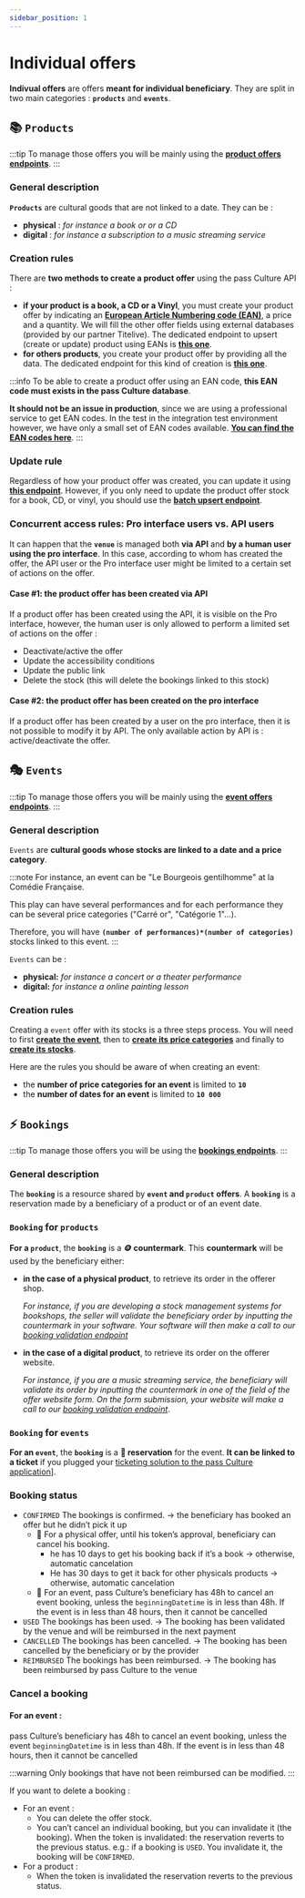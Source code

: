```yaml
---
sidebar_position: 1
---
```


# Individual offers

**Indivual offers** are offers **meant for individual beneficiary**. They are split in two main categories : **`products`** and **`events`**.

## 📚 `Products` 

:::tip
To manage those offers you will be mainly using the **[product offers endpoints](/rest-api/#tag/Product-offers)**.
:::

### General description

**`Products`** are cultural goods that are not linked to a date. They can be :
- **physical** : _for instance a book or or a CD_
- **digital** : _for instance a subscription to a music streaming service_

### Creation rules

There are **two methods to create a product offer** using the pass Culture API :

- **if your product is a book, a CD or a Vinyl**, you must create your product offer by indicating an **[European Article Numbering code (EAN)](https://en.wikipedia.org/wiki/International_Article_Number)**, a price and a quantity. We will fill the other offer fields using external databases (provided by our partner Titelive). The dedicated endpoint to upsert (create or update) product using EANs is **[this one](/rest-api/#tag/Product-offer-bulk-operations/operation/PostProductOfferByEan)**.
- **for others products**, you create your product offer by providing all the data. The dedicated endpoint for this kind of creation is **[this one](/rest-api/#tag/Product-offers/operation/PostProductOffer)**.

:::info
To be able to create a product offer using an EAN code, **this EAN code must exists in the pass Culture database**.

**It should not be an issue in production**, since we are using a professional service to get EAN codes. In the test in the integration test environment however, we have only a small set of EAN codes available. **[You can find the EAN codes here](/docs/test-data)**.
:::

### Update rule

Regardless of how your product offer was created, you can update it using **[this endpoint](/rest-api/#tag/Product-offers/operation/EditProduct)**. However, if you only need to update the product offer stock for a book, CD, or vinyl, you should use the **[batch upsert endpoint](/rest-api/#tag/Product-offer-bulk-operations/operation/PostProductOfferByEan)**.

### Concurrent access rules: Pro interface users vs. API users

It can happen that the **`venue`** is managed both **via API** and **by a human user using the pro interface**. 
In this case, according to whom has created the offer, the API user or the Pro interface user might be limited to a certain set of actions on the offer.

#### Case #1: the product offer has been created via API

If a product offer has been created using the API, it is visible on the Pro interface, however, the human user is only allowed to perform a limited set of actions on the offer :

- Deactivate/active the offer
- Update the accessibility conditions
- Update the public link
- Delete the stock (this will delete the bookings linked to this stock)

#### Case #2: the product offer has been created on the pro interface

If a product offer has been created by a user on the pro interface, then it is not possible to modify it by API. The only available action by API is : active/deactivate the offer.



## 🎭 `Events`

:::tip
To manage those offers you will be mainly using the **[event offers endpoints](/rest-api/#tag/Event-offers)**.
:::

### General description

`Events` are **cultural goods whose stocks are linked to a date and a price category**. 

:::note
For instance, an event can be "Le Bourgeois gentilhomme" at la Comédie Française.

This play can have several performances and for each performance they can be several price categories ("Carré or", "Catégorie 1"...). 

Therefore, you will have **`(number of performances)*(number of categories)`** stocks linked to this event.
:::

`Events` can be :
- **physical:** _for instance a concert or a theater performance_
- **digital:** _for instance a online painting lesson_


### Creation rules

Creating a `event` offer with its stocks is a three steps process.
You will need to first **[create the event](/rest-api/#tag/Event-offers/operation/PostEventOffer)**, then to **[create its price categories](/rest-api/#tag/Event-offer-prices/operation/PostEventPriceCategories)** and finally to **[create its stocks](/rest-api/#tag/Event-offer-stocks/operation/PostEventStocks)**.

Here are the rules you should be aware of when creating an event:
- the **number of price categories for an event** is limited to **`10`**
- the **number of dates for an event** is limited to **`10 000`**


## ⚡️ `Bookings`

:::tip
To manage those offers you will be using the **[bookings endpoints](/rest-api/#tag/Bookings)**.
:::

### General description

The **`booking`** is a resource shared by **`event` and `product` offers**.
A **`booking`** is a reservation made by a beneficiary of a product or of an event date.

### `Booking` for `products` 

**For a `product`**, the **`booking`** is a **🪙 countermark**. This **countermark** will be used by the beneficiary either:
- **in the case of a physical product**, to retrieve its order in the offerer shop. 

  _For instance, if you are developing a stock management systems for bookshops, the seller will validate the beneficiary order by inputting the countermark in your software. Your software will then make a call to our [booking validation endpoint](/rest-api/#tag/Bookings/operation/ValidateBookingByToken)_
- **in the case of a digital product**, to retrieve its order on the offerer website. 

  _For instance, if you are a music streaming service, the beneficiary will validate its order by inputting the countermark in one of the field of the offer website form. On the form submission, your website will make a call to our [booking validation endpoint](/rest-api/#tag/Bookings/operation/ValidateBookingByToken)_.

### `Booking` for `events` 

**For an `event`**, the **`booking`** is a **📅 reservation** for the event. **It can be linked to a ticket** if you plugged your [ticketing solution to the pass Culture application](/docs/understanding-our-api/managing-bookings/connection-with-ticketing-system)].

### Booking status

* `CONFIRMED` The bookings is confirmed. → the beneficiary has booked an offer but he didn’t pick it up
    * 📍 For a physical offer, until his token’s approval, beneficiary can cancel his booking.
        * he has 10 days to get his booking back if it’s a book → otherwise, automatic cancelation
        * He has 30 days to get it back for other physicals products → otherwise, automatic cancelation
    * 📍 For an event, pass Culture’s beneficiary has 48h to cancel an event booking, unless the `beginningDatetime` is in less than 48h. If the event is in less than 48 hours, then it cannot be cancelled
* `USED` The bookings has been used. → The booking has been validated by the venue and will be reimbursed in the next payment
* `CANCELLED` The bookings has been cancelled. → The booking has been cancelled by the beneficiary or by the provider
* `REIMBURSED` The bookings has been reimbursed. → The booking has been reimbursed by pass Culture to the venue


### Cancel a booking

#### For an event :
pass Culture’s beneficiary has 48h to cancel an event booking, unless the event `beginningDatetime` is in less than 48h. If the event is in less than 48 hours, then it cannot be cancelled

:::warning
Only bookings that have not been reimbursed can be modified.
:::

If you want to delete a booking :

* For an event :
    * You can delete the offer stock.
    * You can’t cancel an individual booking, but you can invalidate it (the booking). When the token is invalidated: the reservation reverts to the previous status. e.g.: if a booking is `USED`. You invalidate it, the booking will be `CONFIRMED`.
* For a product :
    * When the token is invalidated the reservation reverts to the previous status.
